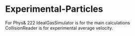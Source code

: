 # Experimental-Particles
For Phys&amp; 222
IdealGasSimulator is for the main calculations
CollisionReader is for experimental average velocity.
